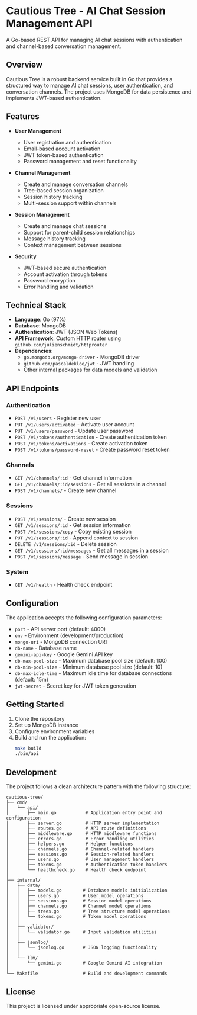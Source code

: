 # Cautious Tree - AI Chat Session Management API

A Go-based REST API for managing AI chat sessions with authentication and channel-based conversation management.

## Overview

Cautious Tree is a robust backend service built in Go that provides a structured way to manage AI chat sessions, user authentication, and conversation channels. The project uses MongoDB for data persistence and implements JWT-based authentication.

## Features

- **User Management**
  - User registration and authentication
  - Email-based account activation
  - JWT token-based authentication
  - Password management and reset functionality

- **Channel Management**
  - Create and manage conversation channels
  - Tree-based session organization
  - Session history tracking
  - Multi-session support within channels

- **Session Management**
  - Create and manage chat sessions
  - Support for parent-child session relationships
  - Message history tracking
  - Context management between sessions

- **Security**
  - JWT-based secure authentication
  - Account activation through tokens
  - Password encryption
  - Error handling and validation

## Technical Stack

- **Language**: Go (97%)
- **Database**: MongoDB
- **Authentication**: JWT (JSON Web Tokens)
- **API Framework**: Custom HTTP router using `github.com/julienschmidt/httprouter`
- **Dependencies**:
  - `go.mongodb.org/mongo-driver` - MongoDB driver
  - `github.com/pascaldekloe/jwt` - JWT handling
  - Other internal packages for data models and validation

## API Endpoints

### Authentication
- `POST /v1/users` - Register new user
- `PUT /v1/users/activated` - Activate user account
- `PUT /v1/users/password` - Update user password
- `POST /v1/tokens/authentication` - Create authentication token
- `POST /v1/tokens/activations` - Create activation token
- `POST /v1/tokens/password-reset` - Create password reset token

### Channels
- `GET /v1/channels/:id` - Get channel information
- `GET /v1/channels/:id/sessions` - Get all sessions in a channel
- `POST /v1/channels/` - Create new channel

### Sessions
- `POST /v1/sessions/` - Create new session
- `GET /v1/sessions/:id` - Get session information
- `POST /v1/sessions/copy` - Copy existing session
- `PUT /v1/sessions/:id` - Append context to session
- `DELETE /v1/sessions/:id` - Delete session
- `GET /v1/sessions/:id/messages` - Get all messages in a session
- `POST /v1/sessions/message` - Send message in session

### System
- `GET /v1/health` - Health check endpoint

## Configuration

The application accepts the following configuration parameters:

- `port` - API server port (default: 4000)
- `env` - Environment (development/production)
- `mongo-uri` - MongoDB connection URI
- `db-name` - Database name
- `gemini-api-key` - Google Gemini API key
- `db-max-pool-size` - Maximum database pool size (default: 100)
- `db-min-pool-size` - Minimum database pool size (default: 10)
- `db-max-idle-time` - Maximum idle time for database connections (default: 15m)
- `jwt-secret` - Secret key for JWT token generation

## Getting Started

1. Clone the repository
2. Set up MongoDB instance
3. Configure environment variables
4. Build and run the application:
   ```bash
   make build
   ./bin/api
   ```

## Development

The project follows a clean architecture pattern with the following structure:
```
cautious-tree/
├── cmd/
│   └── api/
│       ├── main.go           # Application entry point and configuration
│       ├── server.go         # HTTP server implementation
│       ├── routes.go         # API route definitions
│       ├── middleware.go     # HTTP middleware functions
│       ├── errors.go         # Error handling utilities
│       ├── helpers.go        # Helper functions
│       ├── channels.go       # Channel-related handlers
│       ├── sessions.go       # Session-related handlers
│       ├── users.go          # User management handlers
│       ├── tokens.go         # Authentication token handlers
│       └── healthcheck.go    # Health check endpoint
│
├── internal/
│   ├── data/
│   │   ├── models.go        # Database models initialization
│   │   ├── users.go         # User model operations
│   │   ├── sessions.go      # Session model operations
│   │   ├── channels.go      # Channel model operations
│   │   ├── trees.go         # Tree structure model operations
│   │   └── tokens.go        # Token model operations
│   │
│   ├── validator/
│   │   └── validator.go     # Input validation utilities
│   │
│   ├── jsonlog/
│   │   └── jsonlog.go       # JSON logging functionality
│   │
│   └── llm/
│       └── gemini.go        # Google Gemini AI integration
│
└── Makefile                 # Build and development commands
```

## License

This project is licensed under appropriate open-source license.